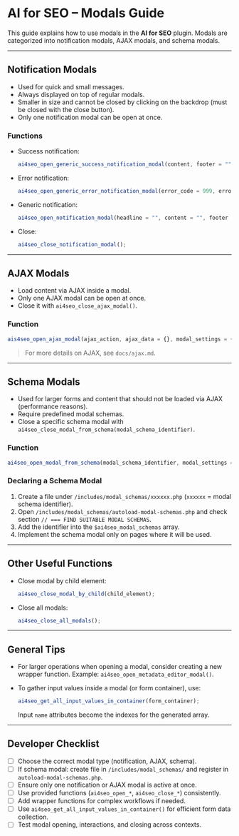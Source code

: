 # AI for SEO – Modals Guide

This guide explains how to use modals in the **AI for SEO** plugin. Modals are categorized into notification modals, AJAX modals, and schema modals.

---

## Notification Modals

* Used for quick and small messages.
* Always displayed on top of regular modals.
* Smaller in size and cannot be closed by clicking on the backdrop (must be closed with the close button).
* Only one notification modal can be open at once.

### Functions

* Success notification:

  ```javascript
  ai4seo_open_generic_success_notification_modal(content, footer = "", modal_settings = {});
  ```

* Error notification:

  ```javascript
  ai4seo_open_generic_error_notification_modal(error_code = 999, error_message = "", footer = "", modal_settings = {});
  ```

* Generic notification:

  ```javascript
  ai4seo_open_notification_modal(headline = "", content = "", footer = "", modal_settings = {});
  ```

* Close:

  ```javascript
  ai4seo_close_notification_modal();
  ```

---

## AJAX Modals

* Load content via AJAX inside a modal.
* Only one AJAX modal can be open at once.
* Close it with `ai4seo_close_ajax_modal()`.

### Function

```javascript
ais4seo_open_ajax_modal(ajax_action, ajax_data = {}, modal_settings = {});
```

> For more details on AJAX, see `docs/ajax.md`.

---

## Schema Modals

* Used for larger forms and content that should not be loaded via AJAX (performance reasons).
* Require predefined modal schemas.
* Close a specific schema modal with `ai4seo_close_modal_from_schema(modal_schema_identifier)`.

### Function

```javascript
ai4seo_open_modal_from_schema(modal_schema_identifier, modal_settings = {});
```

### Declaring a Schema Modal

1. Create a file under `/includes/modal_schemas/xxxxxx.php` (`xxxxxx` = modal schema identifier).
2. Open `/includes/modal_schemas/autoload-modal-schemas.php` and check section `// === FIND SUITABLE MODAL SCHEMAS`.
3. Add the identifier into the `$ai4seo_modal_schemas` array.
4. Implement the schema modal only on pages where it will be used.

---

## Other Useful Functions

* Close modal by child element:

  ```javascript
  ai4seo_close_modal_by_child(child_element);
  ```

* Close all modals:

  ```javascript
  ai4seo_close_all_modals();
  ```

---

## General Tips

* For larger operations when opening a modal, consider creating a new wrapper function. Example: `ai4seo_open_metadata_editor_modal()`.
* To gather input values inside a modal (or form container), use:

  ```javascript
  ai4seo_get_all_input_values_in_container(form_container);
  ```

  Input `name` attributes become the indexes for the generated array.

---

## Developer Checklist

* [ ] Choose the correct modal type (notification, AJAX, schema).
* [ ] If schema modal: create file in `/includes/modal_schemas/` and register in `autoload-modal-schemas.php`.
* [ ] Ensure only one notification or AJAX modal is active at once.
* [ ] Use provided functions (`ai4seo_open_*`, `ai4seo_close_*`) consistently.
* [ ] Add wrapper functions for complex workflows if needed.
* [ ] Use `ai4seo_get_all_input_values_in_container()` for efficient form data collection.
* [ ] Test modal opening, interactions, and closing across contexts.

